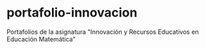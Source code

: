 # portafolio-innovacion
Portafolios de la asignatura "Innovación y Recursos Educativos en Educación Matemática"
